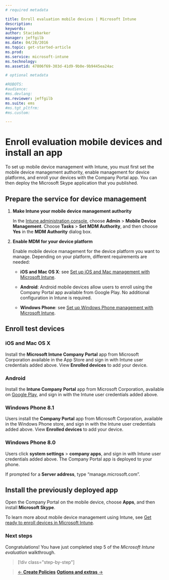 ```yaml
---
# required metadata

title: Enroll evaluation mobile devices | Microsoft Intune
description:
keywords:
author: Staciebarker
manager: jeffgilb
ms.date: 04/28/2016
ms.topic: get-started-article
ms.prod:
ms.service: microsoft-intune
ms.technology:
ms.assetid: 47806f69-303d-41d9-9b0e-9b9445ea24ac

# optional metadata

#ROBOTS:
#audience:
#ms.devlang:
ms.reviewer: jeffgilb
ms.suite: ems
#ms.tgt_pltfrm:
#ms.custom:

---
```


# Enroll evaluation mobile devices and install an app
To set up mobile device management with Intune, you must  first set the mobile device management authority,  enable management for device platforms, and enroll your devices with the Company Portal app. You can then deploy the Microsoft Skype application that you published.

## Prepare the service for device management

1.  **Make Intune your mobile device management authority**

    In the [Intune administration console](https://manage.microsoft.com/), choose **Admin** &gt; **Mobile Device Management**. Choose **Tasks** > **Set MDM Authority**, and then choose **Yes** in the **MDM Authority** dialog box.

2.  **Enable MDM for your device platform**

    Enable mobile device management for the device platform you want to manage. Depending on your platform, different requirements are needed:

    -   **iOS and Mac OS X**: see [Set up iOS and Mac management with Microsoft Intune](/Intune/Deploy-Use/set-up-ios-and-mac-management-with-microsoft-intune).

    -   **Android**: Android mobile devices allow users to enroll using the Company Portal app available from Google Play. No additional configuration in Intune is required.

    -   **Windows Phone**: see [Set up Windows Phone management with Microsoft Intune](/Intune/Deploy-Use/set-up-windows-phone-management-with-microsoft-intune).

## Enroll test devices

### iOS and Mac OS X
Install the **Microsoft Intune Company Portal** app from Microsoft Corporation available in the App Store and sign in with Intune user credentials added above. View **Enrolled devices** to add your device.

### Android
Install the **Intune Company Portal** app from Microsoft Corporation, available on [Google Play](http://go.microsoft.com/fwlink/p/?LinkId=386612), and sign in with the Intune user credentials added above.

### Windows Phone 8.1
Users install the **Company Portal** app from Microsoft Corporation, available in the Windows Phone store, and sign in with the Intune user credentials added above.  View **Enrolled devices** to add your device.

 ### Windows Phone 8.0
 Users click **system settings** &gt; **company apps**, and sign in with Intune user credentials added above. The Company Portal app is deployed to your phone.

If prompted for a **Server address**, type “manage.microsoft.com”.


## Install the previously deployed app
Open the Company Portal on the mobile device, choose **Apps**, and then install **Microsoft Skype**.

To learn more about mobile device management using Intune, see [Get ready to enroll devices in Microsoft Intune](/Intune/deploy-use/get-ready-to-enroll-devices-in-microsoft-intune).

### Next steps
Congratulations! You have just completed step 5 of the *Microsoft Intune evaluation* walkthrough.

>[!div class="step-by-step"]

>[&larr; **Create Policies**](.\get-started-with-a-30-day-trial-of-microsoft-intune-step-4.md)     [**Options and extras** &rarr;](.\get-started-with-a-30-day-trial-of-microsoft-intune-step-6.md)  
